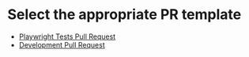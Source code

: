 # Select the appropriate PR template

- [Playwright Tests Pull Request](?template=playwright_pull_request_template)
- [Development Pull Request](?template=pull_request_template.md)
